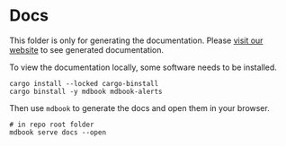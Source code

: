 # Docs

This folder is only for generating the documentation.
Please [visit our website][gh-pages] to see generated documentation.

[gh-pages]: https://cpp-linter.github.io/cpp-linter-rs

To view the documentation locally, some software needs to be installed.

```shell
cargo install --locked cargo-binstall
cargo binstall -y mdbook mdbook-alerts
```

Then use `mdbook` to generate the docs and open them in your browser.

```shell
# in repo root folder
mdbook serve docs --open
```
